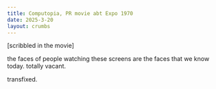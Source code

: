 ```yaml
---
title: Computopia, PR movie abt Expo 1970
date: 2025-3-20
layout: crumbs
---
```


[scribbled in the movie]

the faces of people watching these screens are the faces that we know today. totally vacant.

transfixed.